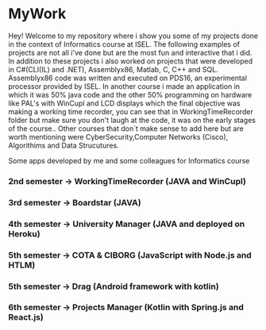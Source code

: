 # MyWork

Hey! Welcome to my repository where i show you some of my projects done in the context of Informatics course at ISEL. The following examples of projects are not all i've done but are the most fun and interactive that i did. In addition to these projects i also worked on projects that were developed in C#(CLI(IL) and .NET), Assemblyx86, Matlab, C, C++ and SQL. Assemblyx86 code was written and executed on PDS16, an experimental processor provided by ISEL. In another course i made an application in which it was 50% java code and the other 50% programming on hardware like PAL's with WinCupl and LCD displays which the final objective was making a working time recorder, you can see that in WorkingTimeRecorder folder but make sure you don't laugh at the code, it was on the early stages of the course.. 
Other courses that don´t make sense to add here but are worth mentioning were CyberSecurity,Computer Networks (Cisco), Algorithims and Data Strucutures. 

Some apps developed by me and some colleagues for Informatics course

### 2nd semester -> WorkingTimeRecorder (JAVA and WinCupl)
### 3rd semester -> Boardstar (JAVA)
### 4th semester -> University Manager (JAVA and deployed on Heroku)
### 5th semester -> COTA & CIBORG (JavaScript with Node.js and HTLM)
### 5th semester -> Drag (Android framework with kotlin)
### 6th semester -> Projects Manager (Kotlin with Spring.js and React.js)
